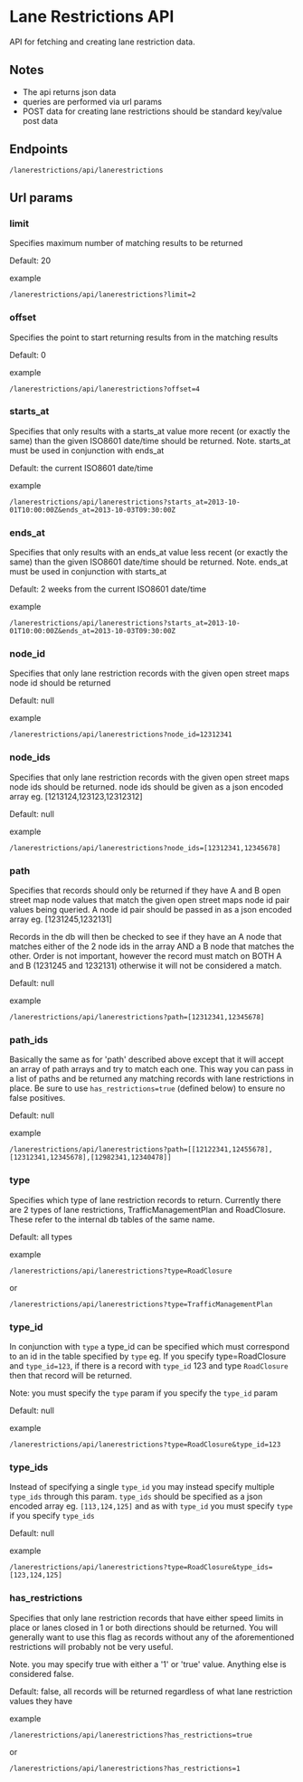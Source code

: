 Lane Restrictions API
=====================

API for fetching and creating lane restriction data.

## Notes

- The api returns json data
- queries are performed via url params
- POST data for creating lane restrictions should be standard key/value post data

## Endpoints

```
/lanerestrictions/api/lanerestrictions
```

## Url params

### limit

Specifies maximum number of matching results to be returned

Default: 20

example
```
/lanerestrictions/api/lanerestrictions?limit=2
```

### offset

Specifies the point to start returning results from in the matching results

Default: 0

example
```
/lanerestrictions/api/lanerestrictions?offset=4
```

### starts_at

Specifies that only results with a starts_at value more recent (or exactly the
same) than the given ISO8601 date/time should be returned.
Note. starts_at must be used in conjunction with ends_at

Default: the current ISO8601 date/time

example
```
/lanerestrictions/api/lanerestrictions?starts_at=2013-10-01T10:00:00Z&ends_at=2013-10-03T09:30:00Z
```

### ends_at

Specifies that only results with an ends_at value less recent (or exactly the
same) than the given ISO8601 date/time should be returned.
Note. ends_at must be used in conjunction with starts_at

Default: 2 weeks from the current ISO8601 date/time

example
```
/lanerestrictions/api/lanerestrictions?starts_at=2013-10-01T10:00:00Z&ends_at=2013-10-03T09:30:00Z
```

### node_id

Specifies that only lane restriction records with the given open street maps
node id should be returned

Default: null

example
```
/lanerestrictions/api/lanerestrictions?node_id=12312341
```

### node_ids

Specifies that only lane restriction records with the given open street maps
node ids should be returned. node ids should be given as a json encoded array
eg. [1213124,123123,12312312]

Default: null

example
```
/lanerestrictions/api/lanerestrictions?node_ids=[12312341,12345678]
```

### path

Specifies that records should only be returned if they have A and B open street map
node values that match the given open street maps node id pair values being queried.
A node id pair should be passed in as a json encoded array eg. [1231245,1232131]

Records in the db will then be checked to see if they have an A node that matches either
of the 2 node ids in the array AND a B node that matches the other. Order is not important,
however the record must match on BOTH A and B (1231245 and 1232131) otherwise it
will not be considered a match.

Default: null

example
```
/lanerestrictions/api/lanerestrictions?path=[12312341,12345678]
```

### path_ids

Basically the same as for 'path' described above except that it will accept an
array of path arrays and try to match each one. This way you can pass in a list
of paths and be returned any matching records with lane restrictions in place.
Be sure to use ```has_restrictions=true``` (defined below) to ensure no false
positives.

Default: null

example
```
/lanerestrictions/api/lanerestrictions?path=[[12122341,12455678],[12312341,12345678],[12982341,12340478]]
```

### type

Specifies which type of lane restriction records to return.
Currently there are 2 types of lane restrictions, TrafficManagementPlan and
RoadClosure. These refer to the internal db tables of the same name.

Default: all types

example
```
/lanerestrictions/api/lanerestrictions?type=RoadClosure
```
or
```
/lanerestrictions/api/lanerestrictions?type=TrafficManagementPlan
```

### type_id

In conjunction with `type` a type_id can be specified which must correspond
to an id in the table specified by `type` eg. If you specify type=RoadClosure
and `type_id=123`, if there is a record with `type_id` 123 and type `RoadClosure`
then that record will be returned.

Note: you must specify the `type` param if you specify the `type_id` param

Default: null

example
```
/lanerestrictions/api/lanerestrictions?type=RoadClosure&type_id=123
```

### type_ids

Instead of specifying a single `type_id` you may instead specify multiple
`type_ids` through this param. `type_ids` should be specified as a
json encoded array eg. `[113,124,125]` and as with `type_id` you must
specify `type` if you specify `type_ids`

Default: null

example
```
/lanerestrictions/api/lanerestrictions?type=RoadClosure&type_ids=[123,124,125]
```

### has_restrictions

Specifies that only lane restriction records that have either speed limits in
place or lanes closed in 1 or both directions should be returned. You will
generally want to use this flag as records without any of the aforementioned
restrictions will probably not be very useful.

Note. you may specify true with either a '1' or 'true' value. Anything else is
considered false.

Default: false, all records will be returned regardless of what lane restriction
values they have

example
```
/lanerestrictions/api/lanerestrictions?has_restrictions=true
```
or
```
/lanerestrictions/api/lanerestrictions?has_restrictions=1
```
